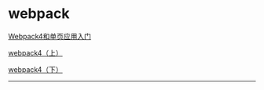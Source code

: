 # webpack

[Webpack4和单页应用入门](https://github.com/wallstreetcn/webpack-and-spa-guide)

[webpack4（上）](https://juejin.im/post/5b56909a518825195f499806)

[webpack4（下）](https://juejin.im/post/5b5d6d6f6fb9a04fea58aabc)

---
